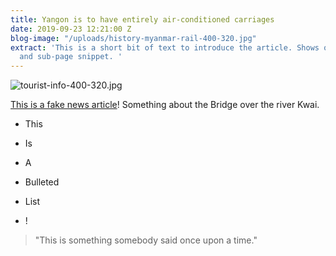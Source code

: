 ```yaml
---
title: Yangon is to have entirely air-conditioned carriages
date: 2019-09-23 12:21:00 Z
blog-image: "/uploads/history-myanmar-rail-400-320.jpg"
extract: 'This is a short bit of text to introduce the article. Shows on homepage
  and sub-page snippet. '
---
```


![tourist-info-400-320.jpg](/uploads/tourist-info-400-320.jpg)

[This is a fake news article](http://www.example.com)! Something about the Bridge over the river Kwai.

* This

* Is 

* A 

* Bulleted

* List

* !

> "This is something somebody said once upon a time."